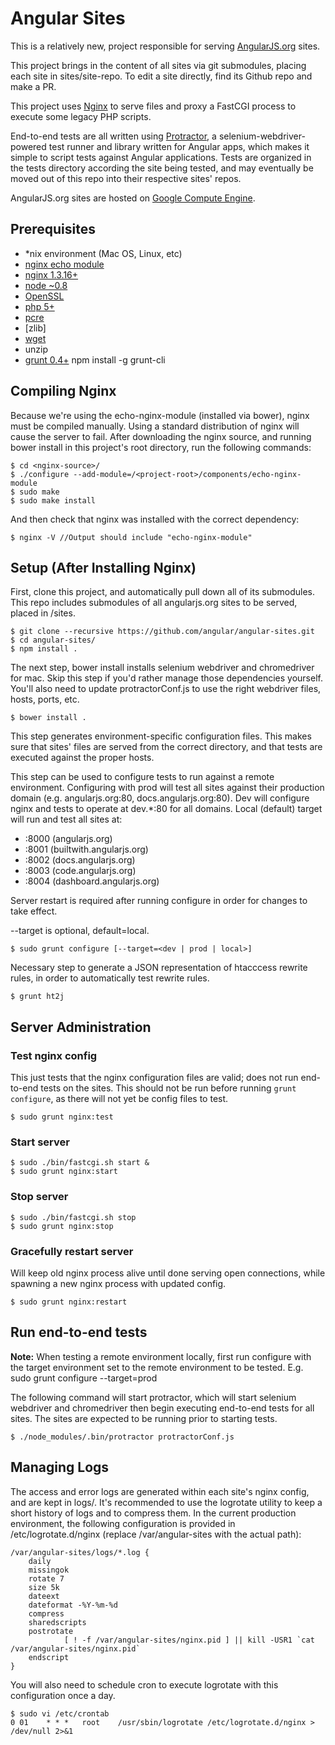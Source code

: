 # Angular Sites

This is a relatively new, project responsible for serving [AngularJS.org](http://angularjs.org) sites.

This project brings in the content of all sites via git submodules, placing each site in sites/site-repo. To edit a site directly, find its Github repo and make a PR.

This project uses [Nginx](http://nginx.org) to serve files and proxy a FastCGI process to execute some legacy PHP scripts.

End-to-end tests are all written using [Protractor](https://github.com/juliemr/protractor), a selenium-webdriver-powered test runner and library written for Angular apps, which makes it simple to script tests against Angular applications. Tests are organized in the tests directory according the site being tested, and may eventually be moved out of this repo into their respective sites' repos.

AngularJS.org sites are hosted on [Google Compute Engine](https://cloud.google.com/products/compute-engine).

## Prerequisites

 * *nix environment (Mac OS, Linux, etc)
 * [nginx echo module](http://wiki.nginx.org/HttpEchoModule)
 * [nginx 1.3.16+](http://nginx.org)
 * [node ~0.8](http://nodejs.org)
 * [OpenSSL](http://www.openssl.org/)
 * [php 5+](http://php.net/)
 * [pcre](http://www.pcre.org/)
 * [zlib]
 * [wget](http://www.gnu.org/software/wget/)
 * unzip
 * [grunt 0.4+](http://gruntjs.com) npm install -g grunt-cli

## Compiling Nginx

Because we're using the echo-nginx-module (installed via bower), nginx must be compiled manually. Using a standard distribution of nginx will cause the server to fail. After downloading the nginx source, and running bower install in this project's root directory, run the following commands:

    $ cd <nginx-source>/
    $ ./configure --add-module=/<project-root>/components/echo-nginx-module
    $ sudo make
    $ sudo make install

And then check that nginx was installed with the correct dependency:

    $ nginx -V //Output should include "echo-nginx-module"


## Setup (After Installing Nginx)

First, clone this project, and automatically pull down all of its submodules. This repo includes submodules of all angularjs.org sites to be served, placed in /sites.
    
    $ git clone --recursive https://github.com/angular/angular-sites.git
    $ cd angular-sites/
    $ npm install .
    
The next step, bower install installs selenium webdriver and chromedriver for mac. Skip this step if you'd rather manage those dependencies yourself. You'll also need to update protractorConf.js to use the right webdriver files, hosts, ports, etc.

    $ bower install . 
    
This step generates environment-specific configuration files. This makes sure that sites' files are served from the correct directory, and that tests are executed against the proper hosts.

This step can be used to configure tests to run against a remote environment. Configuring with prod will test all sites against their production domain (e.g. angularjs.org:80, docs.angularjs.org:80). Dev will configure nginx and tests to operate at dev.*:80 for all domains. Local (default) target will run and test all sites at:
 
 * :8000 (angularjs.org)
 * :8001 (builtwith.angularjs.org)
 * :8002 (docs.angularjs.org)
 * :8003 (code.angularjs.org)
 * :8004 (dashboard.angularjs.org)

Server restart is required after running configure in order for changes to take effect.

--target is optional, default=local.
    
    $ sudo grunt configure [--target=<dev | prod | local>]
    
Necessary step to generate a JSON representation of htacccess rewrite rules, in order to automatically test rewrite rules.
    
    $ grunt ht2j

## Server Administration

### Test nginx config

This just tests that the nginx configuration files are valid; does not run end-to-end tests on the sites. This should not be run before running `grunt configure`, as there will not yet be config files to test.

    $ sudo grunt nginx:test

### Start server
    
    $ sudo ./bin/fastcgi.sh start &
    $ sudo grunt nginx:start

### Stop server

    $ sudo ./bin/fastcgi.sh stop
    $ sudo grunt nginx:stop

### Gracefully restart server

Will keep old nginx process alive until done serving open connections, while spawning a new nginx process with updated config.

    $ sudo grunt nginx:restart

## Run end-to-end tests

__Note:__ When testing a remote environment locally, first run configure with the target environment set to the remote environment to be tested. E.g. sudo grunt configure --target=prod

The following command will start protractor, which will start selenium webdriver and chromedriver then begin executing end-to-end tests for all sites. The sites are expected to be running prior to starting tests.

    $ ./node_modules/.bin/protractor protractorConf.js

## Managing Logs

The access and error logs are generated within each site's nginx config, and are kept in logs/. It's recommended to use the logrotate utility to keep a short history of logs and to compress them. In the current production environment, the following configuration is provided in /etc/logrotate.d/nginx (replace /var/angular-sites with the actual path):

    /var/angular-sites/logs/*.log {
        daily
        missingok
        rotate 7
        size 5k
        dateext
        dateformat -%Y-%m-%d
        compress
        sharedscripts
        postrotate
                [ ! -f /var/angular-sites/nginx.pid ] || kill -USR1 `cat /var/angular-sites/nginx.pid`
        endscript
    }


You will also need to schedule cron to execute logrotate with this configuration once a day.
    
    $ sudo vi /etc/crontab
    0 01    * * *   root    /usr/sbin/logrotate /etc/logrotate.d/nginx > /dev/null 2>&1
